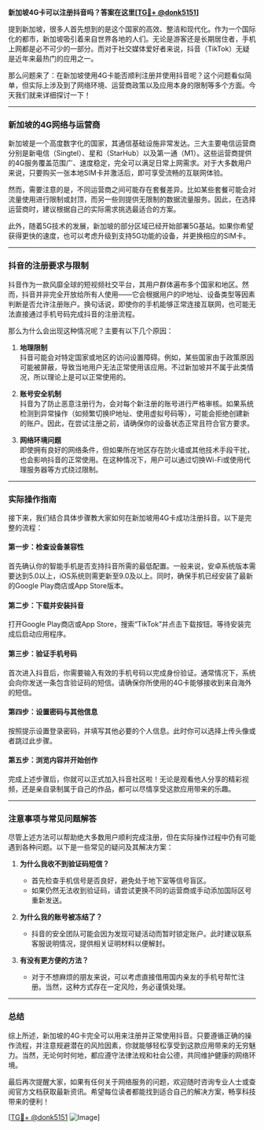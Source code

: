 **新加坡4G卡可以注册抖音吗？答案在这里[[TG💪+ @donk5151](https://t.me/s/donk5151)]**

提到新加坡，很多人首先想到的是这个国家的高效、整洁和现代化。作为一个国际化的都市，新加坡吸引着来自世界各地的人们。无论是游客还是长期居住者，手机上网都是必不可少的一部分。而对于社交媒体爱好者来说，抖音（TikTok）无疑是近年来最热门的应用之一。

那么问题来了：在新加坡使用4G卡能否顺利注册并使用抖音呢？这个问题看似简单，但实际上涉及到了网络环境、运营商政策以及应用本身的限制等多个方面。今天我们就来详细探讨一下！

---

### 新加坡的4G网络与运营商

新加坡是一个高度数字化的国家，其通信基础设施非常发达。三大主要电信运营商分别是新电信（Singtel）、星和（StarHub）以及第一通（M1）。这些运营商提供的4G服务覆盖范围广、速度稳定，完全可以满足日常上网需求。对于大多数用户来说，只要购买一张本地SIM卡并激活后，即可享受流畅的互联网体验。

然而，需要注意的是，不同运营商之间可能存在套餐差异。比如某些套餐可能会对流量使用进行限制或封顶，而另一些则提供无限制的数据流量服务。因此，在选择运营商时，建议根据自己的实际需求挑选最适合的方案。

此外，随着5G技术的发展，新加坡的部分区域已经开始部署5G基站。如果你希望获得更快的速度，也可以考虑升级到支持5G功能的设备，并更换相应的SIM卡。

---

### 抖音的注册要求与限制

抖音作为一款风靡全球的短视频社交平台，其用户群体遍布多个国家和地区。然而，抖音并非完全开放给所有人使用——它会根据用户的IP地址、设备类型等因素判断是否允许注册账户。换句话说，即使你的手机能够正常连接互联网，也可能无法直接通过手机号码完成抖音的注册流程。

那么为什么会出现这种情况呢？主要有以下几个原因：

1. **地理限制**  
   抖音可能会对特定国家或地区的访问设置障碍。例如，某些国家由于政策原因可能被屏蔽，导致当地用户无法正常使用该应用。不过新加坡并不属于此类情况，所以理论上是可以正常使用的。

2. **账号安全机制**  
   抖音为了防止恶意注册行为，会对每个新注册的账号进行严格审核。如果系统检测到异常操作（如频繁切换IP地址、使用虚拟号码等），可能会拒绝创建新的账户。因此，在尝试注册之前，请确保你的设备状态正常且符合官方要求。

3. **网络环境问题**  
   即使拥有良好的网络条件，但如果所在地区存在防火墙或其他技术手段干扰，也会影响抖音的正常使用。在这种情况下，用户可以通过切换Wi-Fi或使用代理服务器等方式绕过限制。

---

### 实际操作指南

接下来，我们结合具体步骤教大家如何在新加坡用4G卡成功注册抖音。以下是完整的流程：

#### 第一步：检查设备兼容性
首先确认你的智能手机是否支持抖音所需的最低配置。一般来说，安卓系统版本需要达到5.0以上，iOS系统则需更新至9.0及以上。同时，确保手机已经安装了最新的Google Play商店或App Store版本。

#### 第二步：下载并安装抖音
打开Google Play商店或App Store，搜索“TikTok”并点击下载按钮。等待安装完成后启动应用程序。

#### 第三步：验证手机号码
首次进入抖音后，你需要输入有效的手机号码以完成身份验证。通常情况下，系统会向你发送一条包含验证码的短信。请确保你所使用的4G卡能够接收到来自海外的短信。

#### 第四步：设置密码与其他信息
按照提示设置登录密码，并填写其他必要的个人信息。此时你可以选择上传头像或者跳过此步骤。

#### 第五步：浏览内容并开始创作
完成上述步骤后，你就可以正式加入抖音社区啦！无论是观看他人分享的精彩视频，还是亲自录制属于自己的作品，都可以尽情享受这款应用带来的乐趣。

---

### 注意事项与常见问题解答

尽管上述方法可以帮助绝大多数用户顺利完成注册，但在实际操作过程中仍有可能遇到各种问题。以下是一些常见的疑问及其解决方案：

1. **为什么我收不到验证码短信？**
   - 首先检查手机信号是否良好，避免处于地下室等信号盲区。
   - 如果仍然无法收到验证码，请尝试更换不同的运营商或手动添加国际区号重新发送。

2. **为什么我的账号被冻结了？**
   - 抖音的安全团队可能会因为发现可疑活动而暂时锁定账户。此时建议联系客服说明情况，提供相关证明材料以便解封。

3. **有没有更方便的方法？**
   - 对于不想麻烦的朋友来说，可以考虑直接借用国内亲友的手机号帮忙注册。当然，这种方式存在一定风险，务必谨慎处理。

---

### 总结

综上所述，新加坡的4G卡完全可以用来注册并正常使用抖音。只要遵循正确的操作流程，并注意规避潜在的风险因素，你就能够轻松享受到这款应用带来的无穷魅力。当然，无论何时何地，都应遵守法律法规和社会公德，共同维护健康的网络环境。

最后再次提醒大家，如果有任何关于网络服务的问题，欢迎随时咨询专业人士或查阅官方文档获取最新资讯。希望每位读者都能找到适合自己的解决方案，畅享科技带来的便利！

[[TG💪+ @donk5151](https://t.me/s/donk5151) ![Image](https://i.postimg.cc/rwNCRYN7/Snipaste-2025-04-30-17-27-05.png)]